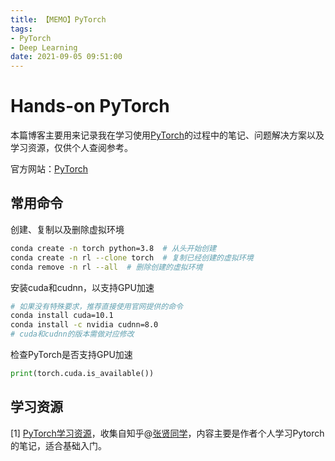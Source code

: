 ```yaml
---
title: 【MEMO】PyTorch
tags:
- PyTorch
- Deep Learning
date: 2021-09-05 09:51:00
---
```


# Hands-on PyTorch

本篇博客主要用来记录我在学习使用[PyTorch](https://pytorch.org/)的过程中的笔记、问题解决方案以及学习资源，仅供个人查阅参考。

<!-- more -->

官方网站：[PyTorch](https://pytorch.org/)

## 常用命令

创建、复制以及删除虚拟环境

```bash
conda create -n torch python=3.8  # 从头开始创建
conda create -n rl --clone torch  # 复制已经创建的虚拟环境
conda remove -n rl --all  # 删除创建的虚拟环境
```



安装cuda和cudnn，以支持GPU加速

```sh
# 如果没有特殊要求，推荐直接使用官网提供的命令
conda install cuda=10.1
conda install -c nvidia cudnn=8.0
# cuda和cudnn的版本需做对应修改
```



检查PyTorch是否支持GPU加速

```python
print(torch.cuda.is_available())
```



## 学习资源

[1] [PyTorch学习资源](https://pytorch.zhangxiann.com/)，收集自知乎@[张贤同学](https://www.zhihu.com/people/zhangxiann/posts)，内容主要是作者个人学习Pytorch的笔记，适合基础入门。

